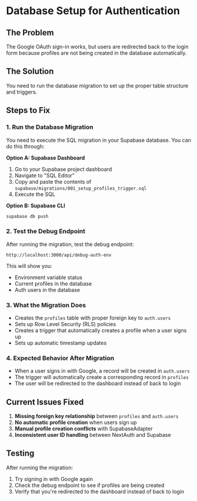 # Database Setup for Authentication

## The Problem
The Google OAuth sign-in works, but users are redirected back to the login form because profiles are not being created in the database automatically.

## The Solution
You need to run the database migration to set up the proper table structure and triggers.

## Steps to Fix

### 1. Run the Database Migration
You need to execute the SQL migration in your Supabase database. You can do this through:

**Option A: Supabase Dashboard**
1. Go to your Supabase project dashboard
2. Navigate to "SQL Editor"
3. Copy and paste the contents of `supabase/migrations/001_setup_profiles_trigger.sql`
4. Execute the SQL

**Option B: Supabase CLI**
```bash
supabase db push
```

### 2. Test the Debug Endpoint
After running the migration, test the debug endpoint:
```
http://localhost:3000/api/debug-auth-env
```

This will show you:
- Environment variable status
- Current profiles in the database
- Auth users in the database

### 3. What the Migration Does
- Creates the `profiles` table with proper foreign key to `auth.users`
- Sets up Row Level Security (RLS) policies
- Creates a trigger that automatically creates a profile when a user signs up
- Sets up automatic timestamp updates

### 4. Expected Behavior After Migration
- When a user signs in with Google, a record will be created in `auth.users`
- The trigger will automatically create a corresponding record in `profiles`
- The user will be redirected to the dashboard instead of back to login

## Current Issues Fixed
1. **Missing foreign key relationship** between `profiles` and `auth.users`
2. **No automatic profile creation** when users sign up
3. **Manual profile creation conflicts** with SupabaseAdapter
4. **Inconsistent user ID handling** between NextAuth and Supabase

## Testing
After running the migration:
1. Try signing in with Google again
2. Check the debug endpoint to see if profiles are being created
3. Verify that you're redirected to the dashboard instead of back to login 